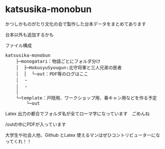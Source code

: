 # katsusika-monobun
かつしかものがたり文化の会で製作した台本データをまとめてあります

台本以外も追加するかも

ファイル構成
<pre>
katsusika-monobun
    ├─monogatari：物語ごとにフォルダ分け
    │  ├─HokusyuSyougun:北守将軍と三人兄弟の医者
    │  │  └─out：PDF等のログはここ
    │  ・
    │  ・
    │
    └─template：戸隠用、ワークショップ用、春キャン用などを作る予定
        └─out
</pre>

Latex 出力の都合でフォルダ名が全てローマ字になっています　ごめんね

/outの中にPDFが入っています

大学生や社会人他、Github とLatex 使えるマンはぜひコントリビューターになってくれ！！